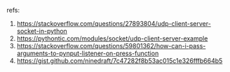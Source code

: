 refs:

1. https://stackoverflow.com/questions/27893804/udp-client-server-socket-in-python
2. https://pythontic.com/modules/socket/udp-client-server-example
3. https://stackoverflow.com/questions/59801362/how-can-i-pass-arguments-to-pynput-listener-on-press-function
4. https://gist.github.com/ninedraft/7c47282f8b53ac015c1e326fffb664b5
